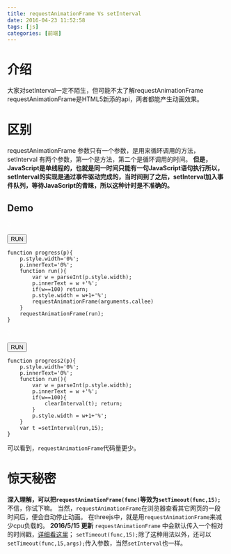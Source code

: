 ```yaml
---
title: requestAnimationFrame Vs setInterval
date: 2016-04-23 11:52:58
tags: [js]
categories: [前端]
---
```

# 介绍
大家对setInterval一定不陌生，但可能不太了解requestAnimationFrame
requestAnimationFrame是HTML5新添的api，两者都能产生动画效果。
# 区别
requestAnimationFrame 参数只有一个参数，是用来循环调用的方法，
setInterval 有两个参数，第一个是方法，第二个是循环调用的时间。
**但是，JavaScript是单线程的，也就是同一时间只能有一句JavaScript语句执行所以，setInterval的实现是通过事件驱动完成的，当时间到了之后，setInterval加入事件队列，等待JavaScript的青睐，所以这种计时是不准确的。**
<!--more-->
## Demo  

<script>function progress(p){p.style.width='0%';p.innerText='0%';function run(){var w = parseInt(p.style.width);p.innerText = w +'%';if(w==100) return;p.style.width = w+1+'%';setTimeout(arguments.callee,15)}setTimeout(run,15);}</script>
<p id='progress' style="width:0%;background-color:blue;color:white">0</p>
<button onclick="progress(document.querySelector('#progress'));">RUN</button>
<script>progress(document.querySelector('#progress'));</script>

```
function progress(p){
	p.style.width='0%';
	p.innerText='0%';
	function run(){
		var w = parseInt(p.style.width);
		p.innerText = w +'%';
		if(w==100) return;
		p.style.width = w+1+'%';
		requestAnimationFrame(arguments.callee)
	}
	requestAnimationFrame(run);
}
```

<script>function progress2(p){p.style.width='0%';p.innerText='0%';function run(){var w = parseInt(p.style.width);p.innerText = w +'%';if(w==100){clearInterval(t); return;}p.style.width = w+1+'%';}var t =setInterval(run,15);}</script>

<p id='progress2' style="width:0%;background-color:blue;color:white">0</p>
<button onclick="progress2(document.querySelector('#progress2'));">RUN</button>

<script>progress2(document.querySelector('#progress2'));</script>

```
function progress2(p){
	p.style.width='0%';
	p.innerText='0%';
	function run(){
		var w = parseInt(p.style.width);
		p.innerText = w +'%';
		if(w==100){
			clearInterval(t); return;
		}
		p.style.width = w+1+'%';
	}
	var t =setInterval(run,15);
}
```

 可以看到，`requestAnimationFrame`代码量更少。

# 惊天秘密
 **深入理解，可以把`requestAnimationFrame(func)`等效为`setTimeout(func,15);`**
 不信，你试下嘛。
 当然，`requestAnimationFrame`在浏览器查看其它网页的一段时间后，便会自动停止动画。
 在threejs中，就是用`requestAnimationFrame`来减少cpu负载的。
 **2016/5/15 更新**
 `requestAnimationFrame` 中会默认传入一个相对的时间戳，[详细看这里](https://developer.mozilla.org/en-US/docs/Web/API/window/requestAnimationFrame)；
 `setTimeout(func,15);`除了这种用法以外，还可以`setTimeout(func,15,args);`传入参数，当然`setInterval`也一样。
 